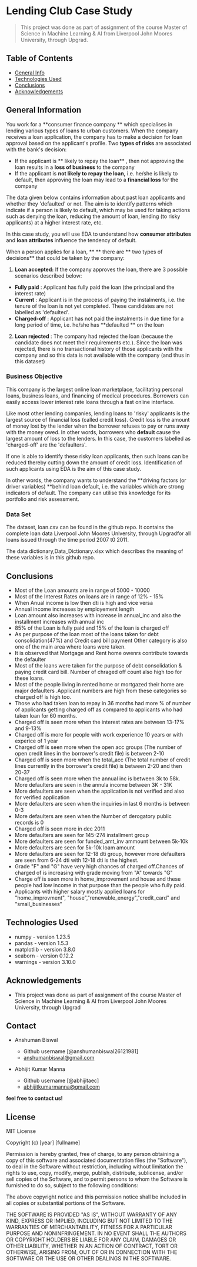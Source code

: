 # Lending Club Case Study
> This project was done as part of assignment of the course Master of Science in Machine Learning & AI from Liverpool John Moores University, through Upgrad.


## Table of Contents
* [General Info](#general-information)
* [Technologies Used](#technologies-used)
* [Conclusions](#conclusions)
* [Acknowledgements](#acknowledgements)



## General Information

You work for a  **consumer finance company ** which specialises in lending various types of loans to urban customers. When the company receives a loan application, the company has to make a decision for loan approval based on the applicant's profile. Two  **types of risks**  are associated with the bank's decision:

- If the applicant is ** likely to repay the loan** , then not approving the loan results in a  **loss of business**  to the company
- If the applicant is  **not likely to repay the loan,**  i.e. he/she is likely to default, then approving the loan may lead to a  **financial loss**  for the company

The data given below contains information about past loan applicants and whether they 'defaulted' or not. The aim is to identify patterns which indicate if a person is likely to default, which may be used for taking actions such as denying the loan, reducing the amount of loan, lending (to risky applicants) at a higher interest rate, etc.

In this case study, you will use EDA to understand how  **consumer attributes**  and  **loan attributes**  influence the tendency of default.

When a person applies for a loan, ** ** there are ** two types of decisions**  that could be taken by the company:

1. **Loan accepted:**  If the company approves the loan, there are 3 possible scenarios described below:
  - **Fully paid** : Applicant has fully paid the loan (the principal and the interest rate)
  - **Current** : Applicant is in the process of paying the instalments, i.e. the tenure of the loan is not yet completed. These candidates are not labelled as 'defaulted'.
  - **Charged-off** : Applicant has not paid the instalments in due time for a long period of time, i.e. he/she has  **defaulted ** on the loan
2. **Loan rejected** : The company had rejected the loan (because the candidate does not meet their requirements etc.). Since the loan was rejected, there is no transactional history of those applicants with the company and so this data is not available with the company (and thus in this dataset)

### Business Objective

This company is the largest online loan marketplace, facilitating personal loans, business loans, and financing of medical procedures. Borrowers can easily access lower interest rate loans through a fast online interface.

Like most other lending companies, lending loans to 'risky' applicants is the largest source of financial loss (called credit loss). Credit loss is the amount of money lost by the lender when the borrower refuses to pay or runs away with the money owed. In other words, borrowers who  **default**  cause the largest amount of loss to the lenders. In this case, the customers labelled as 'charged-off' are the 'defaulters'.

If one is able to identify these risky loan applicants, then such loans can be reduced thereby cutting down the amount of credit loss. Identification of such applicants using EDA is the aim of this case study.

In other words, the company wants to understand the **driving factors (or driver variables) **behind loan default, i.e. the variables which are strong indicators of default.  The company can utilise this knowledge for its portfolio and risk assessment.

### Data Set

The dataset, loan.csv can be found in the github repo. It contains the complete loan data Liverpool John Moores University, through Upgradfor all loans issued through the time period 2007 t0 2011.

The data dictionary,Data\_Dictionary.xlsx which describes the meaning of these variables is in this github repo.

<!-- You don't have to answer all the questions - just the ones relevant to your project. -->

## Conclusions
- Most of the Loan amounts are in range of 5000 - 10000
- Most of the  Interest Rates on loans are in range of 12% - 15%
- When Anual income is low  then dti is high and vice versa
- Annual income increases by employement length
- Loan amount also increases with increase in annual_inc and also the installment increases with annual inc
- 85% of the Loan is fully paid and 15% of the loan is charged off
- As per purpose of the loan most of the loans taken for debt consolidation(47%) and Credit card bill payment Other category is also one of the main area where loans were taken.
- It is observed that Mortgage and Rent home owenrs contribute towards the defaulter
- Most of the loans were taken for the purpose of debt consolidation & paying credit card bill. Number of chraged off count also high too for these loans.
- Most of the people living in rented home or mortgazed their home are major defaulters .Applicant numbers are high from these categories so charged off is high too.
- Those who had taken loan to repay in 36 months had more % of number of applicants getting charged off as compared to applicants who had taken loan for 60 months.
- Charged off is seen more when the interest rates are between 13-17% and 9-13%
- Charged off is more for people with work experience 10 years or with experice of 1 year
- Charged off is seen more when the open acc groups (The number of open credit lines in the borrower's credit file) is between 2-10 
- Charged off is seen more when the total_acc (The total number of credit lines currently in the borrower's credit file) is between 2-20 and then 20-37 
- Charged off is seen more when the annual inc is between 3k to 58k. More defaulters are seen in the annula income between 3K - 31K
- More defaulters are seen when the application is not verified and also for verified application
- More defaulters are seen when the inquiries in last 6 months is between 0-3
- More defaulters are seen when the  Number of derogatory public records is 0
- Charged off is seen more in dec 2011
- More defaulters are seen for 145-274 installment group
- More defaulters are seen for funded_amt_inv ammount between 5k-10k
- More defaulters are seen for 5k-10k loam amount
- More defaulters are seen for 12-18 dti group, however more defaulters are seen from 6-24 dti with 12-18 dti is the highest.
- Grade "F" and "G" have very high chances of charged off.Chances of charged of is increasing with grade moving from "A" towards "G"
- Charge off is seen more in home_improvement and house and these people had low income in that purpose than the people who fully paid. 
- Applicants with higher salary mostly applied loans for "home_improvment", "house","renewable_energy","credit_card" and "small_businesses"


## Technologies Used
- numpy - version 1.23.5
- pandas - version 1.5.3
- matplotlib - version 3.8.0
- seaborn - version 0.12.2
- warnings - version 3.10.0


## Acknowledgements

- This project was done as part of assignment of the course Master of Science in Machine Learning & AI from Liverpool John Moores University, through Upgrad


## Contact

- Anshuman Biswal
  - Github username [@anshumanbiswal26121981]
  - anshumanbiswal@gmail.com

- Abhijit Kumar Manna
  - Github username [@abhijitaec]
  - abhijitkumarmanna@gmail.com

**feel free to contact us!**


## License

MIT License

Copyright (c) [year] [fullname]

Permission is hereby granted, free of charge, to any person obtaining a copy
of this software and associated documentation files (the "Software"), to deal
in the Software without restriction, including without limitation the rights
to use, copy, modify, merge, publish, distribute, sublicense, and/or sell
copies of the Software, and to permit persons to whom the Software is
furnished to do so, subject to the following conditions:

The above copyright notice and this permission notice shall be included in all
copies or substantial portions of the Software.

THE SOFTWARE IS PROVIDED "AS IS", WITHOUT WARRANTY OF ANY KIND, EXPRESS OR
IMPLIED, INCLUDING BUT NOT LIMITED TO THE WARRANTIES OF MERCHANTABILITY,
FITNESS FOR A PARTICULAR PURPOSE AND NONINFRINGEMENT. IN NO EVENT SHALL THE
AUTHORS OR COPYRIGHT HOLDERS BE LIABLE FOR ANY CLAIM, DAMAGES OR OTHER
LIABILITY, WHETHER IN AN ACTION OF CONTRACT, TORT OR OTHERWISE, ARISING FROM,
OUT OF OR IN CONNECTION WITH THE SOFTWARE OR THE USE OR OTHER DEALINGS IN THE
SOFTWARE.
